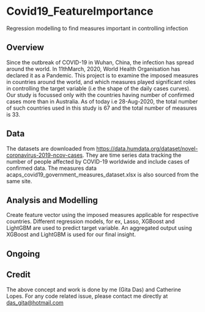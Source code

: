 # Covid19_FeatureImportance #
Regression modelling to find measures important in controlling infection 

## Overview ##
Since the outbreak of COVID-19 in Wuhan, China, the infection has spread around the world. In 11thMarch, 2020, World Health Organisation has declared it as a Pandemic. This project is to examine the imposed measures in countries around the world, and which measures played significant roles in controlling the target variable (i.e the shape of the daily cases curves). Our study is focussed only with the countries having number of confirmed cases more than in Australia. As of today i.e 28-Aug-2020, the total number of such countries used in this study is 67 and the total number of measures is 33.

## Data ##
The datasets are downloaded from https://data.humdata.org/dataset/novel-coronavirus-2019-ncov-cases. They are time series data tracking the number of people affected by COVID-19 worldwide and include cases of confirmed data. The measures data acaps_covid19_government_measures_dataset.xlsx is also sourced from the same site.

## Analysis and Modelling ##
Create feature vector using the imposed measures applicable for respective countries. Different regression models, for ex, Lasso, 
XGBoost and LightGBM are used to predict target variable. An aggregated output using XGBoost and LightGBM is used for our final insight.

## Ongoing ##

## Credit ##
The above concept and work is done by me (Gita Das) and Catherine Lopes. For any code related issue, please contact me directly 
at das_gita@hotmail.com

